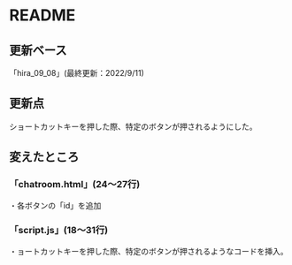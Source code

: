 # README
## 更新ベース
「hira_09_08」(最終更新：2022/9/11)

## 更新点
ショートカットキーを押した際、特定のボタンが押されるようにした。

## 変えたところ
### 「chatroom.html」(24～27行)
・各ボタンの「id」を追加
### 「script.js」(18～31行)
・ョートカットキーを押した際、特定のボタンが押されるようなコードを挿入。
